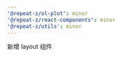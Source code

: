 ```yaml
---
'@repeat-z/ol-plot': minor
'@repeat-z/react-components': minor
'@repeat-z/utils': minor
---
```


新增 layout 组件
